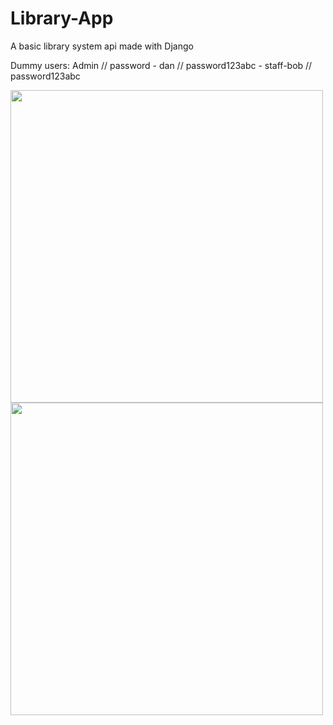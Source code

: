 # Library-App
A basic library system api made with Django

Dummy users: Admin // password -  dan // password123abc - staff-bob // password123abc

<img src="https://raw.githubusercontent.com/daescoGit/Library-App/master/userpage.png" width="500px"/>
<br />
<img src="https://raw.githubusercontent.com/daescoGit/Library-App/master/adminpage.png" width="500px"/>
